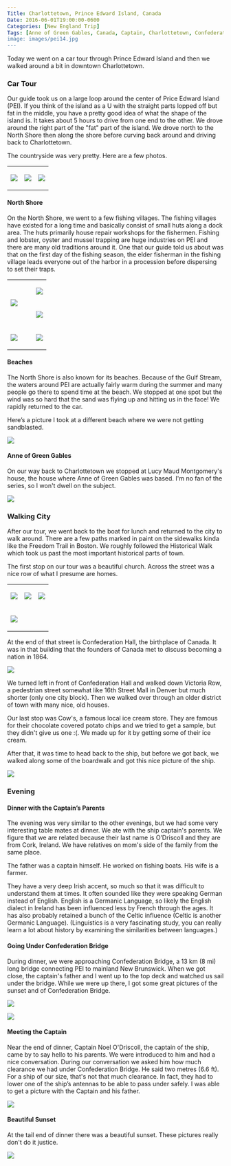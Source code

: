 ```yaml
---
Title: Charlottetown, Prince Edward Island, Canada
Date: 2016-06-01T19:00:00-0600
Categories: [New England Trip]
Tags: [Anne of Green Gables, Canada, Captain, Charlottetown, Confederation Bridge, Confederation Hall, Cow's, Fishing Village, North Shore PEI, PEI, Prince Edward Island, Travel, Victoria Row]
image: images/pei14.jpg
---
```


Today we went on a car tour through Prince Edward Island and then we walked
around a bit in downtown Charlottetown.

### Car Tour

Our guide took us on a large loop around the center of Price Edward Island
(PEI). If you think of the island as a U with the straight parts lopped off but
fat in the middle, you have a pretty good idea of what the shape of the island
is. It takes about 5 hours to drive from one end to the other. We drove around
the right part of the "fat" part of the island. We drove north to the North
Shore then along the shore before curving back around and driving back to
Charlottetown.

The countryside was very pretty. Here are a few photos.

<table class="gallery">
<tr>
<td>

![](images/pei1.jpg)

</td>
<td>

![](images/pei2.jpg)

</td>
<td>

![](images/pei3.jpg)

</td>
</tr>
</table>

#### North Shore

On the North Shore, we went to a few fishing villages. The fishing villages have
existed for a long time and basically consist of small huts along a dock area.
The huts primarily house repair workshops for the fishermen. Fishing and
lobster, oyster and mussel trapping are huge industries on PEI and there are
many old traditions around it. One that our guide told us about was that on the
first day of the fishing season, the elder fisherman in the fishing village
leads everyone out of the harbor in a procession before dispersing to set their
traps.

<table class="gallery">
<tr>
<td colspan="4" rowspan="2" width="65%">

![](images/pei4.jpg)

</td>
<td colspan="2">

![](images/pei5.jpg)

</td>
</tr>
<tr>
<td colspan="2">

![](images/pei6.jpg)

</td>
</tr>
<tr>
<td colspan="3">

![](images/pei8.jpg)

</td>
<td colspan="3">

![](images/pei7.jpg)

</td>
</tr>
</table>

#### Beaches

The North Shore is also known for its beaches. Because of the Gulf Stream, the
waters around PEI are actually fairly warm during the summer and many people go
there to spend time at the beach. We stopped at one spot but the wind was so
hard that the sand was flying up and hitting us in the face! We rapidly returned
to the car.

Here’s a picture I took at a different beach where we were not getting
sandblasted.

![](images/pei9.jpg)

#### Anne of Green Gables

On our way back to Charlottetown we stopped at Lucy Maud Montgomery's house, the
house where Anne of Green Gables was based. I'm no fan of the series, so I won't
dwell on the subject.

![](images/pei10.jpg)

### Walking City

After our tour, we went back to the boat for lunch and returned to the city to
walk around. There are a few paths marked in paint on the sidewalks kinda like
the Freedom Trail in Boston. We roughly followed the Historical Walk which took
us past the most important historical parts of town.

The first stop on our tour was a beautiful church. Across the street was a nice
row of what I presume are homes.

<table class="gallery">
<tr>
<td>

![](images/pei11.jpg)

</td>
<td>

![](images/pei12.jpg)

</td>
<td>

![](images/pei13.jpg)

</td>
</tr>
<tr>
<td colspan="3">

![](images/pei14.jpg)

</td>
</tr>
</table>

At the end of that street is Confederation Hall, the birthplace of Canada. It
was in that building that the founders of Canada met to discuss becoming a
nation in 1864.

![](images/pei15.jpg)

We turned left in front of Confederation Hall and walked down Victoria Row, a
pedestrian street somewhat like 16th Street Mall in Denver but much shorter
(only one city block). Then we walked over through an older district of town
with many nice, old houses.

Our last stop was Cow's, a famous local ice cream store. They are famous for
their chocolate covered potato chips and we tried to get a sample, but they
didn't give us one :(. We made up for it by getting some of their ice cream.

After that, it was time to head back to the ship, but before we got back, we
walked along some of the boardwalk and got this nice picture of the ship.

![](images/pei16.jpg)

### Evening

#### Dinner with the Captain’s Parents

The evening was very similar to the other evenings, but we had some very
interesting table mates at dinner. We ate with the ship captain's parents. We
figure that we are related because their last name is O’Driscoll and they are
from Cork, Ireland. We have relatives on mom's side of the family from the same
place.

The father was a captain himself. He worked on fishing boats. His wife is a
farmer.

They have a very deep Irish accent, so much so that it was difficult to
understand them at times. It often sounded like they were speaking German
instead of English. English is a Germanic Language, so likely the English
dialect in Ireland has been influenced less by French through the ages. It has
also probably retained a bunch of the Celtic influence (Celtic is another
Germanic Language). (Linguistics is a very fascinating study, you can really
learn a lot about history by examining the similarities between languages.)

#### Going Under Confederation Bridge

During dinner, we were approaching Confederation Bridge, a 13 km (8 mi) long
bridge connecting PEI to mainland New Brunswick. When we got close, the
captain's father and I went up to the top deck and watched us sail under the
bridge. While we were up there, I got some great pictures of the sunset and of
Confederation Bridge.

![](./images/bridge.webp)

![](images/pei17.jpg)

#### Meeting the Captain

Near the end of dinner, Captain Noel O'Driscoll, the captain of the ship, came
by to say hello to his parents. We were introduced to him and had a nice
conversation. During our conversation we asked him how much clearance we had
under Confederation Bridge. He said two metres (6.6 ft). For a ship of our size,
that's not that much clearance. In fact, they had to lower one of the ship’s
antennas to be able to pass under safely. I was able to get a picture with the
Captain and his father.

![](images/captain.jpg)

#### Beautiful Sunset

At the tail end of dinner there was a beautiful sunset. These pictures really
don't do it justice.

![](images/sunset-boat.jpg)
